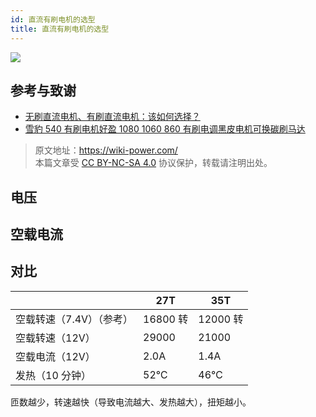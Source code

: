 ```yaml
---
id: 直流有刷电机的选型
title: 直流有刷电机的选型
---
```


![](https://wiki-media-1253965369.cos.ap-guangzhou.myqcloud.com/img/20220105102754.png)

## 参考与致谢

- [无刷直流电机、有刷直流电机：该如何选择？](https://www.monolithicpower.cn/cn/brushless-vs-brushed-dc-motors)
- [雪豹 540 有刷电机好盈 1080 1060 860 有刷电调黑皮电机可换碳刷马达](https://item.taobao.com/item.htm?id=600597180876&ali_refid=a3_430582_1006:1214230072:N:jbeqMAT9EXczmkYIPucXUQ%3D%3D:bafa0ce4bc5abbb9c5511af99fa17084&ali_trackid=1_bafa0ce4bc5abbb9c5511af99fa17084&spm=a230r.1.14.1#detail)

> 原文地址：<https://wiki-power.com/>  
> 本篇文章受 [CC BY-NC-SA 4.0](https://creativecommons.org/licenses/by/4.0/deed.zh) 协议保护，转载请注明出处。


## 电压

## 空载电流

## 对比

|                          | 27T      | 35T      |
| ------------------------ | -------- | -------- |
| 空载转速（7.4V）（参考） | 16800 转 | 12000 转 |
| 空载转速（12V）          | 29000    | 21000    |
| 空载电流（12V）          | 2.0A     | 1.4A     |
| 发热（10 分钟）          | 52℃      | 46℃      |

匝数越少，转速越快（导致电流越大、发热越大），扭矩越小。
